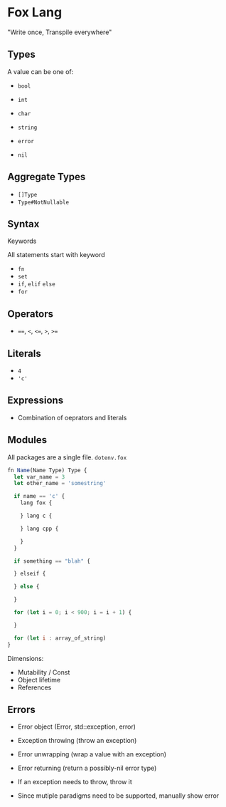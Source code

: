 # Fox Lang

"Write once, Transpile everywhere"

## Types

A value can be one of:

- `bool`
- `int`

- `char`
- `string`

- `error`

- `nil`

## Aggregate Types

- `[]Type`
- `Type#NotNullable`

## Syntax

Keywords

All statements start with keyword

- `fn`
- `set`
- `if`, `elif` `else`
- `for`

## Operators

- `==`, `<`, `<=`, `>`, `>=`

## Literals

- `4`
- `'c'`

## Expressions

- Combination of oeprators and literals

## Modules

All packages are a single file. `dotenv.fox`

```js
fn Name(Name Type) Type {
  let var_name = 3
  let other_name = 'somestring'

  if name == 'c' {
    lang fox {

    } lang c {

    } lang cpp {

    }
  }

  if something == "blah" {

  } elseif {

  } else {

  }

  for (let i = 0; i < 900; i = i + 1) {

  }

  for (let i : array_of_string)
}
```

Dimensions:

- Mutability / Const
- Object lifetime
- References

## Errors

- Error object (Error, std::exception, error)
- Exception throwing (throw an exception)
- Error unwrapping (wrap a value with an exception)
- Error returning (return a possibly-nil error type)

- If an exception needs to throw, throw it
- Since mutiple paradigms need to be supported, manually show error
